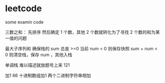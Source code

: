 # leetcode
some examin code

三数之和：
    先排序
    然后确定 1 个数，其他 2 个数就转化为了寻找 2 个数的和为某一值的问题

最大子序列和
    确保栈的 sum 总是 >=0 
    当前 num < 0 则保存快照 sum + num < 0 则清空栈，保存 num ，其他入栈



单调栈 
    难以描述就放题号上来 121


加1 
    66 十进制数组加1
    两个二进制字符串相加

